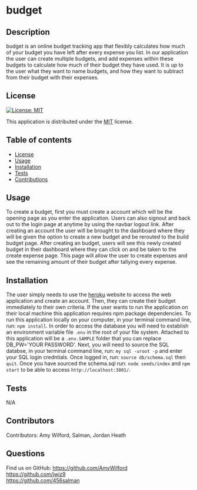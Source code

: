# budget
  ## Description
  budget is an online budget tracking app that flexibly calculates how much of your budget you have left after every expense you list. In our application the user can create multiple budgets, and add expenses within these budgets to calculate how much of their budget they have used. It is up to the user what they want to name budgets, and how they want to subtract from their budget with their expenses.
  ## License
  
  [![License: MIT](https://img.shields.io/badge/License-MIT-yellow.svg)](https://opensource.org/licenses/MIT)
  
This application is distributed under the [MIT](https://opensource.org/licenses/MIT) license.
  ## Table of contents
  - [License](#License)
  - [Usage](#Usage)
  - [Installation](#Installation)
  - [Tests](#Tests)
  - [Contributions](#Contributions)
  ## Usage
  To create a budget, first you must create a account which will be the opening page as you enter the application. Users can also signout and back out to the login page at anytime by using the navbar logout link. After creating an account the user will be brought to the dashboard where they will be given the option to create a new budget and be rerouted to the build budget page. After creating an budget, users will see this newly created budget in their dashboard where they can click on and be taken to the create expense page. This page will allow the user to create expenses and see the remaining amount of their budget after tallying every expense.

  ## Installation
  The user simply needs to use the [heroku](https://bloodcurdling-vampire-96793.herokuapp.com/) website to access the web application and create an account. Then, they can create their budget immediately to their own criteria. If the user wants to run the application on their local machine this application requires npm package dependencies. To run this application locally on your computer, in your terminal command line, run: ```npm install```. In order to access the database you will need to establish an environment variable file ```.env``` in the root of your file system. Attached to this application will be a ```.env.SAMPLE``` folder that you can replace DB_PW='YOUR PASSWORD'. Next, you will need to source the SQL databse, in your terminal command line, run: ```my sql -uroot -p``` and enter your SQL login credntials. Once logged in, run: ```source db/schema.sql``` then ```quit```. Once you have sourced the schema.sql run: ```node seeds/index``` and ```npm start``` to be able to access ```http://localhost:3001/```.

  ## Tests
  N/A

  ## Contributors
  Contributors: 
  Amy Wilford, Salman, Jordan Heath
  
  ## Questions
  Find us on GitHub: <https://github.com/AmyWilford> <br> <https://github.com/jwiz9> <br> <https://github.com/456salman>
